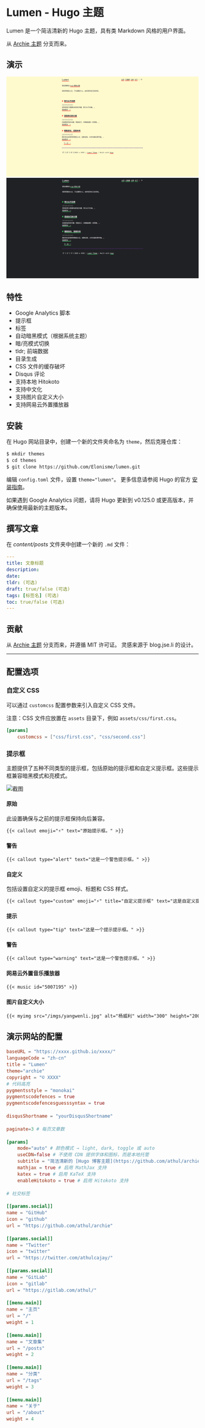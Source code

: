 # Lumen - Hugo 主题
Lumen 是一个简洁清新的 Hugo 主题，具有类 Markdown 风格的用户界面。

从 [Archie 主题](https://github.com/athul/archie) 分支而来。

## 演示
![](/images/theme.png)
![](/images/archie-dark.png)

## 特性
- Google Analytics 脚本
- 提示框
- 标签
- 自动暗黑模式（根据系统主题）
- 暗/亮模式切换
- tldr; 前端数据
- 目录生成
- CSS 文件的缓存破坏
- Disqus 评论
- 支持本地 Hitokoto
- 支持中文化
- 支持图片自定义大小
- 支持网易云外置播放器

## 安装
在 Hugo 网站目录中，创建一个新的文件夹命名为 `theme`，然后克隆仓库：
```bash
$ mkdir themes
$ cd themes
$ git clone https://github.com/Elonisme/lumen.git
```
编辑 `config.toml` 文件，设置 `theme="lumen"`。
更多信息请参阅 Hugo 的官方 [安装指南](https://gohugo.io/installation/)。

如果遇到 Google Analytics 问题，请将 Hugo 更新到 v0.125.0 或更高版本，并确保使用最新的主题版本。

## 撰写文章
在 *content/posts* 文件夹中创建一个新的 `.md` 文件：
```yml
---
title: 文章标题
description:
date:
tldr: (可选)
draft: true/false (可选)
tags: [标签名] (可选)
toc: true/false (可选)
---
```

## 贡献
从 [Archie 主题](https://github.com/athul/archie.git) 分支而来，并遵循 MIT 许可证。
灵感来源于 blog.jse.li 的设计。

----

## 配置选项

### 自定义 CSS
可以通过 `customcss` 配置参数来引入自定义 CSS 文件。

注意：CSS 文件应放置在 `assets` 目录下，例如 `assets/css/first.css`。

```toml
[params]
	customcss = ["css/first.css", "css/second.css"]
```

### 提示框

主题提供了五种不同类型的提示框，包括原始的提示框和自定义提示框。这些提示框兼容暗黑模式和亮模式。

![截图](https://github.com/user-attachments/assets/bcaf7c3c-2339-449f-8bcb-8a2906d7ddcf)

#### 原始

此设置确保与之前的提示框保持向后兼容。

```markdown                                                                                                                                                                                                    
{{< callout emoji="⚡️" text="原始提示框。" >}}
```

#### 警告
```markdown
{{< callout type="alert" text="这是一个警告提示框。" >}}
```

#### 自定义

包括设置自定义的提示框 emoji、标题和 CSS 样式。

```markdown
{{< callout type="custom" emoji="⚡️" title="自定义提示框" text="这是自定义提示框的文本。" style="background-color: transparent; border: 3px solid #d340e0;" >}}
```

#### 提示

```markdown
{{< callout type="tip" text="这是一个提示提示框。" >}}
```

#### 警告

```markdown
{{< callout type="warning" text="这是一个警告提示框。" >}}
```

#### 网易云外置音乐播放器
```markdown
{{< music id="5007195" >}}
```

#### 图片自定义大小
```markdown
{{< myimg src="/imgs/yangwenli.jpg" alt="杨威利" width="300" height="200" >}}
```

## 演示网站的配置

```toml
baseURL = "https://xxxx.github.io/xxxx/"
languageCode = "zh-cn"
title = "Lumen"
theme="archie"
copyright = "© XXXX"
# 代码高亮
pygmentsstyle = "monokai"
pygmentscodefences = true
pygmentscodefencesguesssyntax = true

disqusShortname = "yourDisqusShortname"

paginate=3 # 每页文章数

[params]
	mode="auto" # 颜色模式 → light, dark, toggle 或 auto
	useCDN=false # 不使用 CDN 提供字体和图标，而是本地托管
	subtitle = "简洁清新的 [Hugo 博客主题](https://github.com/athul/archie)"
	mathjax = true # 启用 MathJax 支持
	katex = true # 启用 KaTeX 支持
	enableHitokoto = true # 启用 Hitokoto 支持

# 社交标签

[[params.social]]
name = "GitHub"
icon = "github"
url = "https://github.com/athul/archie"

[[params.social]]
name = "Twitter"
icon = "twitter"
url = "https://twitter.com/athulcajay/"

[[params.social]]
name = "GitLab"
icon = "gitlab"
url = "https://gitlab.com/athul/"

[[menu.main]]
name = "主页"
url = "/"
weight = 1

[[menu.main]]
name = "文章集"
url = "/posts"
weight = 2

[[menu.main]]
name = "分类"
url = "/tags"
weight = 3

[[menu.main]]
name = "关于"
url = "/about"
weight = 4
```